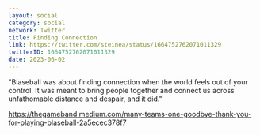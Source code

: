 ```yaml
---
layout: social
category: social
network: Twitter
title: Finding Connection
link: https://twitter.com/steinea/status/1664752762071011329
twitterID: 1664752762071011329
date: 2023-06-02
---
```


"Blaseball was about finding connection when the world feels out of your control. It was meant to bring people together and connect us across unfathomable distance and despair, and it did."

<https://thegameband.medium.com/many-teams-one-goodbye-thank-you-for-playing-blaseball-2a5ecec378f7>
